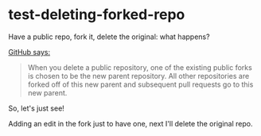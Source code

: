 # test-deleting-forked-repo
Have a public repo, fork it, delete the original: what happens?

[GitHub says:](https://help.github.com/articles/what-happens-to-forks-when-a-repository-is-deleted-or-changes-visibility/)
> When you delete a public repository, one of the existing public forks is chosen to be the new parent repository. All other repositories are forked off of this new parent and subsequent pull requests go to this new parent.

So, let's just see!

Adding an edit in the fork just to have one, next I'll delete the original repo.
